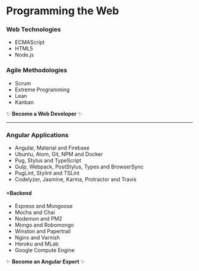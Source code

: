 # Programming the Web

### Web Technologies
* ECMAScript
* HTML5
* Node.js

### Agile Methodologies
* Scrum
* Extreme Programming
* Lean
* Kanban

:sparkles: **Become a Web Developer** :sparkles:

***

### Angular Applications
* Angular, Material and Firebase
* Ubuntu, Atom, Git, NPM and Docker
* Pug, Stylus and TypeScript
* Gulp, Webpack, PostStylus, Types and BrowserSync
* PugLint, Stylint and TSLint
* Codelyzer, Jasmine, Karma, Protractor and Travis

#### +Backend
* Express and Mongoose
* Mocha and Chai
* Nodemon and PM2
* Mongo and Robomongo
* Winston and Papertrail
* Nginx and Varnish
* Heroku and MLab
* Google Compute Engine

:sparkles: **Become an Angular Expert** :sparkles:
